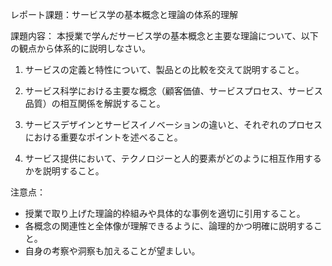 レポート課題：サービス学の基本概念と理論の体系的理解

課題内容：
本授業で学んだサービス学の基本概念と主要な理論について、以下の観点から体系的に説明しなさい。

1. サービスの定義と特性について、製品との比較を交えて説明すること。

2. サービス科学における主要な概念（顧客価値、サービスプロセス、サービス品質）の相互関係を解説すること。

3. サービスデザインとサービスイノベーションの違いと、それぞれのプロセスにおける重要なポイントを述べること。

4. サービス提供において、テクノロジーと人的要素がどのように相互作用するかを説明すること。

注意点：
- 授業で取り上げた理論的枠組みや具体的な事例を適切に引用すること。
- 各概念の関連性と全体像が理解できるように、論理的かつ明確に説明すること。
- 自身の考察や洞察も加えることが望ましい。